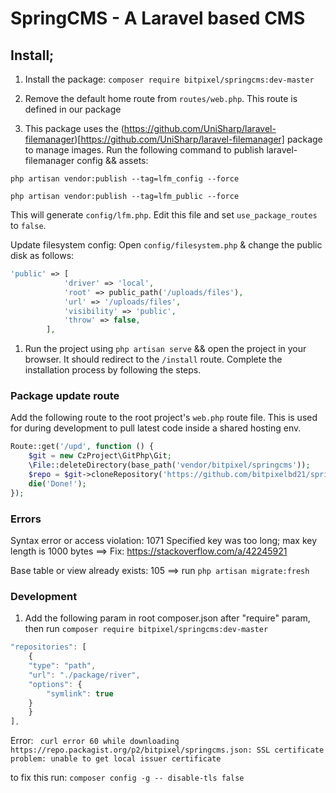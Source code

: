 # SpringCMS - A Laravel based CMS

## Install;

1. Install the package: `composer require bitpixel/springcms:dev-master`

1. Remove the default home route from `routes/web.php`. This route is defined in our package

1. This package uses the (https://github.com/UniSharp/laravel-filemanager)[https://github.com/UniSharp/laravel-filemanager] package to manage images. Run the following command to publish laravel-filemanager config && assets: 

`php artisan vendor:publish --tag=lfm_config --force`

`php artisan vendor:publish --tag=lfm_public --force`

This will generate `config/lfm.php`. Edit this file and set `use_package_routes` to `false`.

Update filesystem config: Open `config/filesystem.php` & change the public disk as follows:

```php
'public' => [
            'driver' => 'local',
            'root' => public_path('/uploads/files'),
            'url' => '/uploads/files',
            'visibility' => 'public',
            'throw' => false,
        ],
```
1. Run the project using `php artisan serve` && open the project in your browser. It should redirect to the `/install` route. Complete the installation process by following the steps.


### Package update route

Add the following route to the root project's `web.php` route file. This is used for during development to pull latest
code inside a shared hosting env.

```php
Route::get('/upd', function () {
    $git = new CzProject\GitPhp\Git;
    \File::deleteDirectory(base_path('vendor/bitpixel/springcms'));
    $repo = $git->cloneRepository('https://github.com/bitpixelbd21/springcms.git', base_path('vendor/bitpixel/springcms'));
    die('Done!');
});
```

### Errors

Syntax error or access violation: 1071 Specified key was too long; max key length is 1000 bytes ==> Fix: https://stackoverflow.com/a/42245921

Base table or view already exists: 105 ==> run `php artisan migrate:fresh`



### Development

1. Add the following param in root composer.json after "require" param, then run `composer require bitpixel/springcms:dev-master`
```js
"repositories": [
    {
    "type": "path",
    "url": "./package/river",
    "options": {
        "symlink": true
    }
    }
], 

```

Error: ` curl error 60 while downloading https://repo.packagist.org/p2/bitpixel/springcms.json: SSL certificate problem: unable to get local issuer certificate`

to fix this run: `composer config -g -- disable-tls false`
